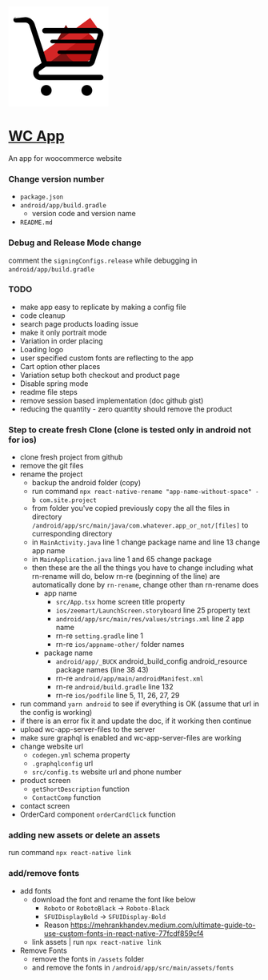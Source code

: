 ![alt text](logo.png)

# [WC App](https://marketingpro.lk)
An app for woocommerce website

### Change version number
- `package.json`
- `android/app/build.gradle`
    - version code and version name
- `README.md`

### Debug and Release Mode change
comment the `signingConfigs.release` while debugging in `android/app/build.gradle`

### TODO
- make app easy to replicate by making a config file
- code cleanup
- search page products loading issue
- make it only portrait mode
- Variation in order placing
- Loading logo
- user specified custom fonts are reflecting to the app
- Cart option other places
- Variation setup both checkout and product page
- Disable spring mode
- readme file steps
- remove session based implementation (doc github gist)
- reducing the quantity - zero quantity should remove the product


### Step to create fresh Clone (clone is tested only in android not for ios)
- clone fresh project from github
- remove the git files
- rename the project
  - backup the android folder (copy)
  - run command `npx react-native-rename "app-name-without-space" -b com.site.project`
  - from folder you've copied previously copy the all the files in directory `/android/app/src/main/java/com.whatever.app_or_not/[files]` to curresponding directory
  - in `MainActivity.java` line 1 change package name and line 13 change app name
  - in `MainApplication.java` line 1 and 65 change package 
  - then these are the all the things you have to change including what rn-rename will do, below rn-re (beginning of the line) are automatically done by `rn-rename`, change other than rn-rename does
    - app name
      - `src/App.tsx` home screen title property
      - `ios/zeemart/LaunchScreen.storyboard` line 25 property text
      - `android/app/src/main/res/values/strings.xml` line 2 app name
      - rn-re `setting.gradle` line 1
      - rn-re `ios/appname-other/` folder names
    - package name
      - `android/app/_BUCK` android_build_config android_resource package names (line 38 43)
      - rn-re `android/app/main/androidManifest.xml`
      - rn-re `android/build.gradle` line 132
      - rn-re `ios/podfile` line 5, 11, 26, 27, 29
- run command `yarn android` to see if everything is OK (assume that url in the config is working)
- if there is an error fix it and update the doc, if it working then continue
- upload wc-app-server-files to the server
- make sure graphql is enabled and wc-app-server-files are working
- change website url
  - `codegen.yml` schema property
  - `.graphqlconfig` url
  - `src/config.ts` website url and phone number
- product screen
  - `getShortDescription` function
  - `ContactComp` function
- contact screen
- OrderCard component `orderCardClick` function

### adding new assets or delete an assets
run command  `npx react-native link`

### add/remove fonts
- add fonts
  - download the font and rename the font like below
    - `Roboto` or `RobotoBlack` -> `Roboto-Black`
    - `SFUIDisplayBold` -> `SFUIDisplay-Bold`
    - Reason https://mehrankhandev.medium.com/ultimate-guide-to-use-custom-fonts-in-react-native-77fcdf859cf4
  - link assets | run `npx react-native link`
- Remove Fonts
  - remove the fonts in `/assets` folder
  - and remove the fonts in `/android/app/src/main/assets/fonts`

